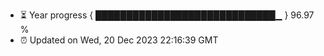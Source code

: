 - ⏳ Year progress { █████████████████████████████▁ } 96.97 %
- ⏰ Updated on Wed, 20 Dec 2023 22:16:39 GMT

